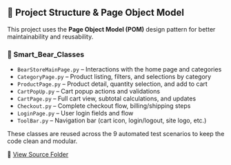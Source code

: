 
## 🧩 Project Structure & Page Object Model

This project uses the **Page Object Model (POM)** design pattern for better maintainability and reusability.

### 📁 Smart_Bear_Classes

- `BearStoreMainPage.py` – Interactions with the home page and categories
- `CategoryPage.py` – Product listing, filters, and selections by category
- `ProductPage.py` – Product detail, quantity selection, and add to cart
- `CartPopUp.py` – Cart popup actions and validations
- `CartPage.py` – Full cart view, subtotal calculations, and updates
- `Checkout.py` – Complete checkout flow, billing/shipping steps
- `LoginPage.py` – User login fields and flow
- `ToolBar.py` – Navigation bar (cart icon, login/logout, site logo, etc.)

These classes are reused across the 9 automated test scenarios to keep the code clean and modular.

📁 [View Source Folder](./Smart_Bear_Classes)
